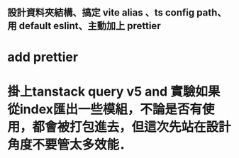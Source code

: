 ## 設計資料夾結構、搞定 vite alias 、ts config path、用 default eslint、主動加上 prettier

# add prettier

# 掛上tanstack query v5 and 實驗如果從index匯出一些模組，不論是否有使用，都會被打包進去，但這次先站在設計角度不要管太多效能．
